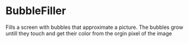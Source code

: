 # BubbleFiller
Fills a screen with bubbles that approximate a picture.
The bubbles grow untill they touch and get their color from the orgin pixel of the image
